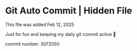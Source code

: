 # Git Auto Commit | Hidden File

This file was added Feb 12, 2025

Just for fun and keeping my daily git commit active 🤪

commit number: 3072050
